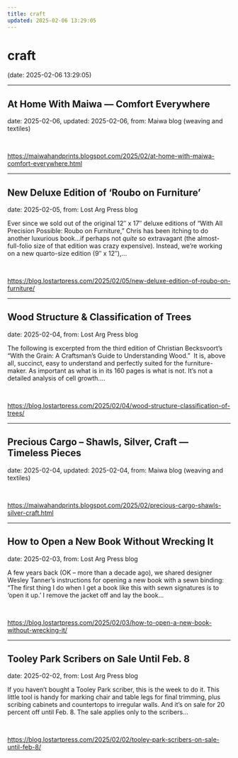 ```yaml
---
title: craft
updated: 2025-02-06 13:29:05
---
```


# craft

(date: 2025-02-06 13:29:05)

---

## At Home With Maiwa — Comfort Everywhere

date: 2025-02-06, updated: 2025-02-06, from: Maiwa blog (weaving and textiles)

 

<br> 

<https://maiwahandprints.blogspot.com/2025/02/at-home-with-maiwa-comfort-everywhere.html>

---

## New Deluxe Edition of ‘Roubo on Furniture’

date: 2025-02-05, from: Lost Arg Press blog

Ever since we sold out of the original 12&#8243; x 17&#8243; deluxe editions of &#8220;With All Precision Possible: Roubo on Furniture,&#8221; Chris has been itching to do another luxurious book…if perhaps not _quite_ so extravagant (the almost-full-folio size of that edition was crazy expensive). Instead, we&#8217;re working on a new quarto-size edition (9&#8243; x 12&#8243;),... 

<br> 

<https://blog.lostartpress.com/2025/02/05/new-deluxe-edition-of-roubo-on-furniture/>

---

## Wood Structure & Classification of Trees

date: 2025-02-04, from: Lost Arg Press blog

The following is excerpted from the third edition of Christian Becksvoort’s “With the Grain: A Craftsman’s Guide to Understanding Wood.”&#160; It is, above all, succinct, easy to understand and perfectly suited for the furniture-maker. As important as what is in its 160 pages is what is not. It’s not a detailed analysis of cell growth.... 

<br> 

<https://blog.lostartpress.com/2025/02/04/wood-structure-classification-of-trees/>

---

## Precious Cargo – Shawls, Silver, Craft — Timeless Pieces

date: 2025-02-04, updated: 2025-02-04, from: Maiwa blog (weaving and textiles)

 

<br> 

<https://maiwahandprints.blogspot.com/2025/02/precious-cargo-shawls-silver-craft.html>

---

## How to Open a New Book Without Wrecking It

date: 2025-02-03, from: Lost Arg Press blog

A few years back (OK – more than a decade ago), we shared designer Wesley Tanner&#8217;s instructions for opening a new book with a sewn binding: “The first thing I do when I get a book like this with sewn signatures is to ‘open it up.’ I remove the jacket off and lay the book... 

<br> 

<https://blog.lostartpress.com/2025/02/03/how-to-open-a-new-book-without-wrecking-it/>

---

## Tooley Park Scribers on Sale Until Feb. 8

date: 2025-02-02, from: Lost Arg Press blog

If you haven&#8217;t bought a Tooley Park scriber, this is the week to do it. This little tool is handy for marking chair and table legs for final trimming, plus scribing cabinets and countertops to irregular walls. And it&#8217;s on sale for 20 percent off until Feb. 8. The sale applies only to the scribers... 

<br> 

<https://blog.lostartpress.com/2025/02/02/tooley-park-scribers-on-sale-until-feb-8/>

